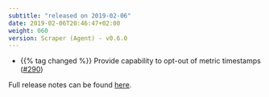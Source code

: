 ```yaml
---
subtitle: "released on 2019-02-06"
date: 2019-02-06T20:46:47+02:00
weight: 060
version: Scraper (Agent) - v0.6.0
---
```


- {{% tag changed %}} Provide capability to opt-out of metric timestamps ([#290](https://github.com/tomkerkhove/promitor/issues/290))

Full release notes can be found [here](https://github.com/tomkerkhove/promitor/releases/tag/0.6.0).
